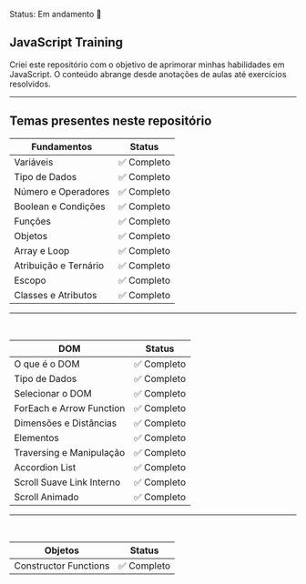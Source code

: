 Status: Em andamento 🚧

## JavaScript Training

Criei este repositório com o objetivo de aprimorar minhas habilidades em JavaScript. O conteúdo abrange desde anotações de aulas até exercícios resolvidos.

<hr/>

## Temas presentes neste repositório

| Fundamentos           | Status      |
| --------------------- | ----------- |
| Variáveis             | ✅ Completo |
| Tipo de Dados         | ✅ Completo |
| Número e Operadores   | ✅ Completo |
| Boolean e Condições   | ✅ Completo |
| Funções               | ✅ Completo |
| Objetos               | ✅ Completo |
| Array e Loop          | ✅ Completo |
| Atribuição e Ternário | ✅ Completo |
| Escopo                | ✅ Completo |
| Classes e Atributos   | ✅ Completo |

<hr/>
<br/>

| DOM                       | Status      |
| ------------------------- | ----------- |
| O que é o DOM             | ✅ Completo |
| Tipo de Dados             | ✅ Completo |
| Selecionar o DOM          | ✅ Completo |
| ForEach e Arrow Function  | ✅ Completo |
| Dimensões e Distâncias    | ✅ Completo |
| Elementos                 | ✅ Completo |
| Traversing e Manipulação  | ✅ Completo |
| Accordion List            | ✅ Completo |
| Scroll Suave Link Interno | ✅ Completo |
| Scroll Animado            | ✅ Completo |

<hr/>
<br/>

| Objetos               | Status      |
| --------------------- | ----------- |
| Constructor Functions | ✅ Completo |
